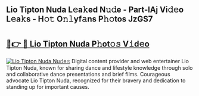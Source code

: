 ## Lio Tipton Nuda L𝚎a𝚔ed N𝚞𝚍e - Part-lAj Vi𝚍𝚎o L𝚎a𝚔s - H𝚘𝚝 O𝚗𝚕yf𝚊ns P𝚑𝚘tos JzGS7

# <h2><a href="http://kf8g94.oniu.top/?m=Lio+Tipton+Nuda">🔗👉 🔴 Lio Tipton Nuda P𝚑ot𝚘𝚜 V𝚒d𝚎o</a></h2>

[![Lio Tipton Nuda Nu𝚍e𝚜](https://i.imgur.com/0qMVB7G.gif)](http://kf8g94.oniu.top/?m=Lio+Tipton+Nuda)
Digital content provider and web entertainer Lio Tipton Nuda, known for sharing dance and lifestyle knowledge through solo and collaborative dance presentations and brief films. Courageous advocate Lio Tipton Nuda, recognized for their bravery and dedication to standing up for important causes.  
